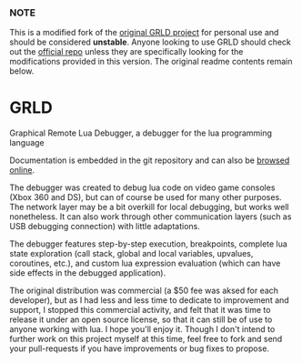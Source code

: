 ### NOTE
This is a modified fork of the [original GRLD project](https://github.com/neuoy/GRLD) for personal use and should be considered **unstable**. Anyone looking to use GRLD should check out the [official repo](https://github.com/neuoy/GRLD) unless they are specifically looking for the modifications provided in this version. The original readme contents remain below. 


# GRLD
Graphical Remote Lua Debugger, a debugger for the lua programming language

Documentation is embedded in the git repository and can also be [browsed online](http://htmlpreview.github.io/?https://raw.githubusercontent.com/neuoy/GRLD/master/doc/index.html).

The debugger was created to debug lua code on video game consoles (Xbox 360 and DS), but can of course be used for many other purposes. The network layer may be a bit overkill for local debugging, but works well nonetheless. It can also work through other communication layers (such as USB debugging connection) with little adaptations.

The debugger features step-by-step execution, breakpoints, complete lua state exploration (call stack, global and local variables, upvalues, coroutines, etc.), and custom lua expression evaluation (which can have side effects in the debugged application).

The original distribution was commercial (a $50 fee was aksed for each developer), but as I had less and less time to dedicate to improvement and support, I stopped this commercial activity, and felt that it was time to release it under an open source license, so that it can still be of use to anyone working with lua. I hope you'll enjoy it. Though I don't intend to further work on this project myself at this time, feel free to fork and send your pull-requests if you have improvements or bug fixes to propose.
